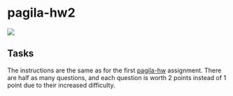 # pagila-hw2
[![](https://github.com/dustin-lind/pagila-hw2/workflows/tests/badge.svg)](https://github.com/dustin-lind/pagila-hw2/actions?query=workflow%3Atests)

## Tasks

The instructions are the same as for the first [pagila-hw](https://github.com/mikeizbicki/pagila-hw) assignment.
There are half as many questions, and each question is worth 2 points instead of 1 point due to their increased difficulty.
